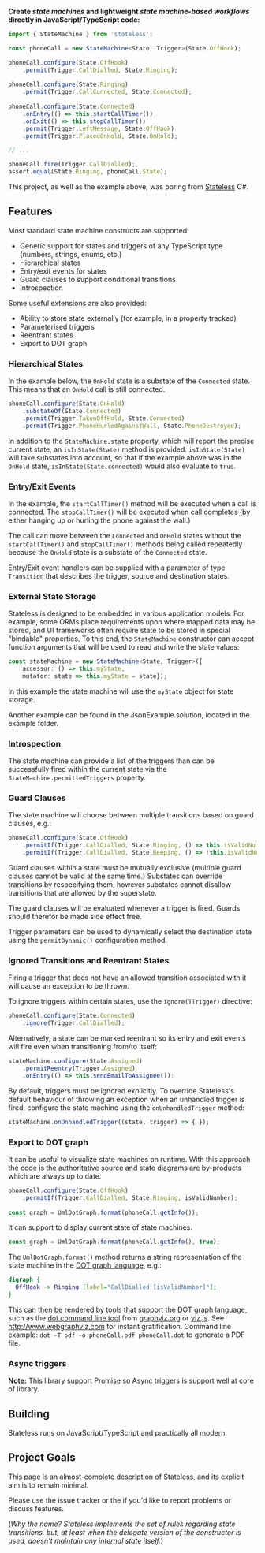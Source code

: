 **Create *state machines* and lightweight *state machine-based workflows* directly in JavaScript/TypeScript code:**

```typescript
import { StateMachine } from 'stateless';

const phoneCall = new StateMachine<State, Trigger>(State.OffHook);

phoneCall.configure(State.OffHook)
    .permit(Trigger.CallDialled, State.Ringing);
	
phoneCall.configure(State.Ringing)
    .permit(Trigger.CallConnected, State.Connected);
 
phoneCall.configure(State.Connected)
    .onEntry(() => this.startCallTimer())
    .onExit(() => this.stopCallTimer())
    .permit(Trigger.LeftMessage, State.OffHook)
    .permit(Trigger.PlacedOnHold, State.OnHold);

// ...

phoneCall.fire(Trigger.CallDialled);
assert.equal(State.Ringing, phoneCall.State);
```

This project, as well as the example above, was poring from [Stateless](https://github.com/dotnet-state-machine/stateless) C#.

## Features

Most standard state machine constructs are supported:

 * Generic support for states and triggers of any TypeScript type (numbers, strings, enums, etc.)
 * Hierarchical states
 * Entry/exit events for states
 * Guard clauses to support conditional transitions
 * Introspection

Some useful extensions are also provided:

 * Ability to store state externally (for example, in a property tracked)
 * Parameterised triggers
 * Reentrant states
 * Export to DOT graph

### Hierarchical States


In the example below, the `OnHold` state is a substate of the `Connected` state. This means that an `OnHold` call is still connected.

```typescript
phoneCall.configure(State.OnHold)
    .substateOf(State.Connected)
    .permit(Trigger.TakenOffHold, State.Connected)
    .permit(Trigger.PhoneHurledAgainstWall, State.PhoneDestroyed);
```

In addition to the `StateMachine.state` property, which will report the precise current state, an `isInState(State)` method is provided. `isInState(State)` will take substates into account, so that if the example above was in the `OnHold` state, `isInState(State.connected)` would also evaluate to `true`.

### Entry/Exit Events

In the example, the `startCallTimer()` method will be executed when a call is connected. The `stopCallTimer()` will be executed when call completes (by either hanging up or hurling the phone against the wall.)

The call can move between the `Connected` and `OnHold` states without the `startCallTimer()` and `stopCallTimer()` methods being called repeatedly because the `OnHold` state is a substate of the `Connected` state.

Entry/Exit event handlers can be supplied with a parameter of type `Transition` that describes the trigger, source and destination states.

### External State Storage

Stateless is designed to be embedded in various application models. For example, some ORMs place requirements upon where mapped data may be stored, and UI frameworks often require state to be stored in special "bindable" properties. To this end, the `StateMachine` constructor can accept function arguments that will be used to read and write the state values:

```typescript
const stateMachine = new StateMachine<State, Trigger>({
    accessor: () => this.myState,
    mutator: state => this.myState = state});
```

In this example the state machine will use the `myState` object for state storage.

Another example can be found in the JsonExample solution, located in the example folder. 

### Introspection

The state machine can provide a list of the triggers than can be successfully fired within the current state via the `StateMachine.permittedTriggers` property.

### Guard Clauses

The state machine will choose between multiple transitions based on guard clauses, e.g.:

```typescript
phoneCall.configure(State.OffHook)
    .permitIf(Trigger.CallDialled, State.Ringing, () => this.isValidNumber)
    .permitIf(Trigger.CallDialled, State.Beeping, () => !this.isValidNumber);
```

Guard clauses within a state must be mutually exclusive (multiple guard clauses cannot be valid at the same time.) Substates can override transitions by respecifying them, however substates cannot disallow transitions that are allowed by the superstate.

The guard clauses will be evaluated whenever a trigger is fired. Guards should therefor be made side effect free.

Trigger parameters can be used to dynamically select the destination state using the `permitDynamic()` configuration method.

### Ignored Transitions and Reentrant States

Firing a trigger that does not have an allowed transition associated with it will cause an exception to be thrown.

To ignore triggers within certain states, use the `ignore(TTrigger)` directive:

```typescript
phoneCall.configure(State.Connected)
    .ignore(Trigger.CallDialled);
```

Alternatively, a state can be marked reentrant so its entry and exit events will fire even when transitioning from/to itself:

```typescript
stateMachine.configure(State.Assigned)
    .permitReentry(Trigger.Assigned)
    .onEntry(() => this.sendEmailToAssignee());
```

By default, triggers must be ignored explicitly. To override Stateless's default behaviour of throwing an exception when an unhandled trigger is fired, configure the state machine using the `onUnhandledTrigger` method:

```typescript
stateMachine.onUnhandledTrigger((state, trigger) => { });
```

### Export to DOT graph

It can be useful to visualize state machines on runtime. With this approach the code is the authoritative source and state diagrams are by-products which are always up to date.
 
```typescript
phoneCall.configure(State.OffHook)
    .permitIf(Trigger.CallDialled, State.Ringing, isValidNumber);
    
const graph = UmlDotGraph.format(phoneCall.getInfo());
```

It can support to display current state of state machines.

```typescript   
const graph = UmlDotGraph.format(phoneCall.getInfo(), true);
```

The `UmlDotGraph.format()` method returns a string representation of the state machine in the [DOT graph language](https://en.wikipedia.org/wiki/DOT_(graph_description_language)), e.g.:

```dot
digraph {
  OffHook -> Ringing [label="CallDialled [isValidNumber]"];
}
```

This can then be rendered by tools that support the DOT graph language, such as the [dot command line tool](http://www.graphviz.org/doc/info/command.html) from [graphviz.org](http://www.graphviz.org) or [viz.js](https://github.com/mdaines/viz.js). See http://www.webgraphviz.com for instant gratification.
Command line example: `dot -T pdf -o phoneCall.pdf phoneCall.dot` to generate a PDF file.

### Async triggers

**Note:** This library support Promise so Async triggers is support well at core of library.

## Building

Stateless runs on JavaScript/TypeScript and practically all modern.

## Project Goals

This page is an almost-complete description of Stateless, and its explicit aim is to remain minimal.

Please use the issue tracker or the if you'd like to report problems or discuss features.

(_Why the name? Stateless implements the set of rules regarding state transitions, but, at least when the delegate version of the constructor is used, doesn't maintain any internal state itself._)
